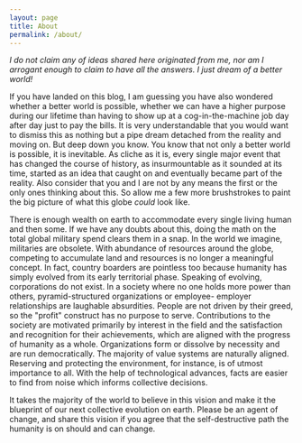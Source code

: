 ```yaml
---
layout: page
title: About
permalink: /about/
---
```


_I do not claim any of ideas shared here originated from me, nor am I arrogant_
_enough to claim to have all the answers. I just dream of a better world!_

If you have landed on this blog, I am guessing you have also wondered whether
a better world is possible, whether we can have a higher purpose during our
lifetime than having to show up at a cog-in-the-machine job day after day just
to pay the bills. It is very understandable that you would want to dismiss
this as nothing but a pipe dream detached from the reality and moving on. But
deep down you know. You know that not only a better world is possible, it is
inevitable. As cliche as it is, every single major event that has changed the
course of history, as insurmountable as it sounded at its time, started as an
idea that caught on and eventually became part of the reality. Also consider
that you and I are not by any means the first or the only ones thinking about
this. So allow me a few more brushstrokes to paint the big picture of what this
globe _could_ look like.

There is enough wealth on earth to accommodate every single living human and
then some. If we have any doubts about this, doing the math on the total global
military spend clears them in a snap. In the world we imagine, militaries are
obsolete. With abundance of resources around the globe, competing to accumulate
land and resources is no longer a meaningful concept. In fact, country boarders
are pointless too because humanity has simply evolved from its early territorial
phase. Speaking of evolving, corporations do not exist. In a society where no
one holds more power than others, pyramid-structured organizations or employee-
employer relationships are laughable absurdities. People are not driven by their
greed, so the "profit" construct has no purpose to serve. Contributions to the
society are motivated primarily by interest in the field and the satisfaction
and recognition for their achievements, which are aligned with the progress of
humanity as a whole. Organizations form or dissolve by necessity and are run
democratically. The majority of value systems are naturally aligned. Reserving
and protecting the environment, for instance, is of utmost importance to all.
With the help of technological advances, facts are easier to find from noise
which informs collective decisions.

It takes the majority of the world to believe in this vision and make it the
blueprint of our next collective evolution on earth. Please be an agent of
change, and share this vision if you agree that the self-destructive path the
humanity is on should and can change.
